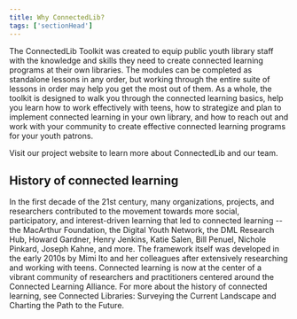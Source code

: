 ```yaml
---
title: Why ConnectedLib? 
tags: ['sectionHead']
---
```


The ConnectedLib Toolkit was created to equip public youth library staff with the knowledge and skills they need to create connected learning programs at their own libraries. The modules can be completed as standalone lessons in any order, but working through the entire suite of lessons in order may help you get the most out of them. As a whole, the toolkit is designed to walk you through the connected learning basics, help you learn how to work effectively with teens, how to strategize and plan to implement connected learning in your own library, and how to reach out and work with your community to create effective connected learning programs for your youth patrons.

Visit our project website to learn more about ConnectedLib and our team.

## History of connected learning

In the first decade of the 21st century, many organizations, projects, and researchers contributed to the movement towards more social, participatory, and interest-driven learning that led to connected learning -- the MacArthur Foundation, the Digital Youth Network, the DML Research Hub, Howard Gardner, Henry Jenkins, Katie Salen, Bill Penuel, Nichole Pinkard, Joseph Kahne, and more. The framework itself was developed in the early 2010s by Mimi Ito and her colleagues after extensively researching and working with teens. Connected learning is now at the center of a vibrant community of researchers and practitioners centered around the Connected Learning Alliance. For more about the history of connected learning, see Connected Libraries: Surveying the Current Landscape and Charting the Path to the Future.